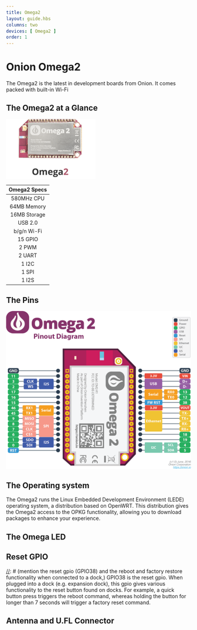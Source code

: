 ```yaml
---
title: Omega2
layout: guide.hbs
columns: two
devices: [ Omega2 ]
order: 1
---
```


# Onion Omega2

[//]: # (intro of the Omega2 IoT computer)
The Omega2 is the latest in development boards from Onion. It comes packed with built-in Wi-Fi

## The Omega2 at a Glance

[//]: # (TODO: have an illustration with labels)
![omega2](../img/omega-2-pic.png)

| Omega2 Specs  |
| :-------------: |
| 580MHz CPU |
| 64MB Memory |
|  16MB Storage |
| USB 2.0 |
| b/g/n Wi-Fi |
| 15 GPIO |
| 2 PWM |
| 2 UART |
| 1 I2C |
| 1 SPI |
| 1 I2S |

## The Pins

[//]: # (image of omega2 pinout)
![pinout](../img/omega-2-pinout-diagram.png)

[//]: # (LATER: include section on the 50pin connector)


## The Operating system

[//]: # (Linux operating system: LEDE blah blah)
The Omega2 runs the Linux Embedded Development Environment (LEDE) operating system, a distribution based on OpenWRT. This distribution gives the Omega2 access to the OPKG functionality, allowing you to download packages to enhance your experience.

## The Omega LED

[//]: # (Info on the Omega LED, state that it uses GPIO44, link to Omega LED article)

## Reset GPIO

[//]: # (mention the reset gpio (GPIO38) and the reboot and factory restore functionality when connected to a dock,)
GPIO38 is the reset gpio. When plugged into a dock (e.g. expansion dock), this gpio gives various functionality to the reset button found on docks. For example, a quick button press triggers the reboot command, whereas holding the button for longer than 7 seconds will trigger a factory reset command.

## Antenna and U.FL Connector

[//]: # (Description of SMT antenna used on the Omega, mention that it's directional, have a diagram of the directionality)
[//]: # (Describe that U.FL connector can be used to connect other, bigger antennas)

[//]: # (TO DO: ## Mechanical Drawing)

[//]: # (insert mechanical drawing image, link to repo)
